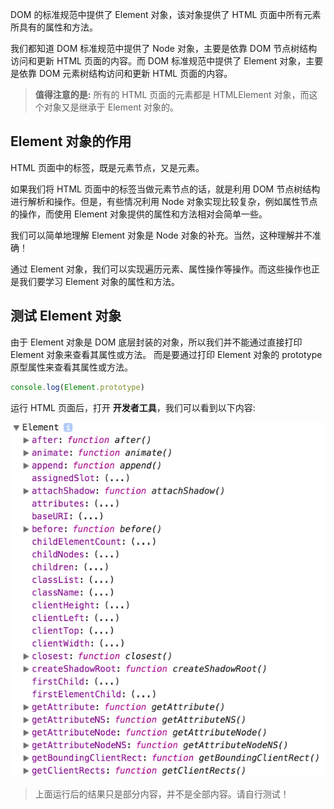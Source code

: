 DOM 的标准规范中提供了 Element 对象，该对象提供了 HTML 页面中所有元素所具有的属性和方法。

我们都知道 DOM 标准规范中提供了 Node 对象，主要是依靠 DOM 节点树结构访问和更新 HTML 页面的内容。而 DOM 标准规范中提供了 Element 对象，主要是依靠 DOM 元素树结构访问和更新 HTML 页面的内容。

> **值得注意的是:** 所有的 HTML 页面的元素都是 HTMLElement 对象，而这个对象又是继承于 Element 对象的。

## Element 对象的作用

HTML 页面中的标签，既是元素节点，又是元素。

如果我们将 HTML 页面中的标签当做元素节点的话，就是利用 DOM 节点树结构进行解析和操作。但是，有些情况利用 Node 对象实现比较复杂，例如属性节点的操作，而使用 Element 对象提供的属性和方法相对会简单一些。

我们可以简单地理解 Element 对象是 Node 对象的补充。当然，这种理解并不准确！

通过 Element 对象，我们可以实现遍历元素、属性操作等操作。而这些操作也正是我们要学习 Element 对象的属性和方法。

## 测试 Element 对象

由于 Element 对象是 DOM 底层封装的对象，所以我们并不能通过直接打印 Element 对象来查看其属性或方法。
而是要通过打印 Element 对象的 prototype 原型属性来查看其属性或方法。

```javascript
console.log(Element.prototype)
```

运行 HTML 页面后，打开 **开发者工具**，我们可以看到以下内容:

![](images/01.png)

> 上面运行后的结果只是部分内容，并不是全部内容。请自行测试！

